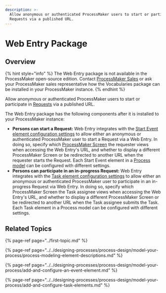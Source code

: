 ```yaml
---
description: >-
  Allow anonymous or authenticated ProcessMaker users to start or participate in
  Requests via a published URL.
---
```


# Web Entry Package

## Overview

{% hint style="info" %}
The Web Entry package is not available in the ProcessMaker open-source edition. Contact [ProcessMaker Sales](mailto:sales@processmaker.com) or ask your ProcessMaker sales representative how the Vocabularies package can be installed in your ProcessMaker instance.
{% endhint %}

Allow anonymous or authenticated ProcessMaker users to start or participate in [Requests](../../using-processmaker/requests/what-is-a-request.md) via a published URL.

The Web Entry package has the following components after it is installed to your ProcessMaker instance:

* **Persons can start a Request:** Web Entry integrates with the [Start Event element configuration settings](../../designing-processes/process-design/model-your-process/add-and-configure-an-event-element.md#select-who-can-start-a-request-via-a-web-entry) to allow either an anonymous or authenticated ProcessMaker user to start a Request via a Web Entry. In doing so, specify which [ProcessMaker Screen](../../designing-processes/design-forms/what-is-a-form.md) the requester views when accessing the Web Entry's URL, and whether to display a different ProcessMaker Screen or be redirected to another URL when the requester starts the Request. Each Start Event element in a [Process model](../../designing-processes/process-design/what-is-process-modeling.md) can be configured with different settings.
* **Persons can participate in an in-progress Request:** Web Entry integrates with the [Task element configuration settings](../../designing-processes/process-design/model-your-process/add-and-configure-task-elements.md#select-to-whom-to-assign-the-task-via-a-web-entry) to allow either an anonymous or authenticated ProcessMaker user to participate in an in-progress Request via Web Entry. In doing so, specify which ProcessMaker Screen the Task assignee views when accessing the Web Entry's URL, and whether to display a different ProcessMaker Screen or be redirected to another URL when the Task assignee submits the Task. Each Task element in a Process model can be configured with different settings.

## Related Topics

{% page-ref page="../first-topic.md" %}

{% page-ref page="../../designing-processes/process-design/model-your-process/process-modeling-element-descriptions.md" %}

{% page-ref page="../../designing-processes/process-design/model-your-process/add-and-configure-an-event-element.md" %}

{% page-ref page="../../designing-processes/process-design/model-your-process/add-and-configure-task-elements.md" %}

